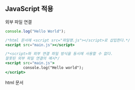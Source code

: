 ## JavaScript 적용

외부 파일 연결

```jsx
console.log("Hello World");

/*html 문서에 <script src="파일명.js"></script>로 삽입한다.*/
<script src="main.js"></script>

/*<script>와 외부 연결 파일 방식을 동시에 사용할 수 없다.
잘못된 외부 파일 연결의 예시*/
<script src="main.js">
		console.log("Hello world"); 
</script>
```

html 문서 <script> 안에 삽입

```jsx
<body>
	<script>
		console.log("Hello world");
	</script>
</body>
```

구글 크롬 console

```jsx
/*console tab*/
console.log("Hello world");
```

## Variables

```jsx
/*변수 선언, 할당 전이므로 값은 undefined*/
var boostCourse01;

/*선언한 변수에 값을 할당한다.*/
boostCourse01 = "Hello world";

/*변수 선언과 동시에 값을 할당*/
var boostCourse02 = "Hello world";

/*console.log 할당한 변수의 값 조회*/
console.log(boostCourse01);
console.log(boostCourse02);

/*복수개의 변수를 선언 및 초기화*/
var a, b, c;
var d = 10, c = 20, d = 30;
```

## Name of variable

Camel Case

- 컴퓨터가 띄어쓰기를 인식하지 못함
- 두 종류의 연속된 영어단어 **injectedscript → 읽기에 좋지 않음**
- 캐멀케이스 → **injectedScript**

## 데이터 타입

변수에 저장되는 데이터의 종류

- 데이터 타입은 원시 타입과 참조 타입으로 나누어진다.
    - 원시타입 : 숫자, 문자열, 논리, undefined, null, etc

    ```jsx
    /*String*/
    var boostCourse = "Hello world";
    console.log(boostCourse);

    /*Number*/
    var boostCourse = 10;
    console.log(int);

    /*null*/
    var boostCourse = null;
    console.log(boostCourse);

    /*undefined*/
    var boostCourse;
    console.log(boostCourse);
    ```

    - 참조타입 : 배열, 함수, 객체, 정규표현식

자바스크립트의 타입에는 선언할 때가 아닌, 실행 타임에 결정된다. 함수 안에서의 파라미터나 변수는 실행될 때 그 타입이 결정된다.

## null / undefined

undefined

- 값 미할당
- 존재하지 않는 객체의 프로퍼티를 읽으려고 시도할 때의 값이다.
- 존재하지 않는 배열의 요소를 읽으려고 시도할 때의 값이다.
- 아무것도 반환하지 않는 함수가 반환하는 값 등..

null

- 변수 선언을 하고 사용자가 임의로 빈 값을 삽입한 상태이다.

```jsx
/*null*/
var boostCourse01 = null;
console.log(boostCourse01);

/*undefined*/
var boostCourse02;
console.log(boostCourse02);

typeof boostCourse01;
 -> 실행결과 : "object"

typeof boostCourse02;
 -> 실행결과 : "undefined"

console.log(typeof null);
console.log(typeof undefined);

console.log(null == undefined);
console.log(null === undefined);

console.log(!null);
console.log(!!null);

console.log(!undefined);
console.log(!!undefined);
```

## 연산자

```jsx
/*or 연산자*/
var name ="crong";
var result = name || "codesquad";
console.log(result);
var name="";
var result = name || "codesquad";
console.log(result);
```

## 비교연산자

```jsx
/*비교 연산자에서 ==, ===*/
"1"==1 // true
"1"===1 // false, type 까지 비교
```

## 삼항연산자

```jsx
/*참일 경우 좌측의 값, 거짓일 경우 우측의 값*/
var codeSquad01 = 10;
var codeSquad02 = 20;
var result = (codeSquad01 > codeSquad02) ? "ok" : "fail";
/*fail*/
var result = (codeSquad01 < codeSquad02) ? "ok" : "fail";
/*ok*/
```

## etc.

```jsx
var a = 10;
var b = 20;

console.log(a + b);
console.log(a - b);
console.log(a * b);
console.log(a / b);
console.log(a % b);

/*문자열 연산*/
var firstName = "Doa";
var lastName = "Choi";

console.log(firstName + lastName);

/*문자열 및 숫자열 연산*/
var Name = "Choidoa";
var age = 24;

console.log(Name + age);

/*문자 10과 문자 20, 출력결과 1020*/
var a = "10";
var b = "20";

console.log(a + b);

/* ++, --, += */
var a = 10;

console.log(--a);
console.log(++a);

a += 40;
console.log(a);
```

## function

한 번 만들어놓으면 재사용이 가능한 형태를 가진 코드

```jsx
function boostCourse() {
	console.log('call boostCourse');
}

/*함수 호출*/
boostCourse();

/*Parameter, 전달된 값을 받아들이는 함수,
Argument, 어떤 함수를 호출시 전달되는 값*/
function myName(name) {
	console.log(name + "입니다.");
}

myName(choidoa);

function boostCourse(width, height) {
	var boost = width * height;
	console.log(boost);
}

boostCourse(100, 200);
 
/*return*/
function yourAge(age) {
	return age + "살입니다.";
}

var age = yourAge(24);
console.log(age);
```

함수표현식
```
function printName(firstname) {

    var inner = function() {
        return "inner value";
    }

    // 변수에 함수를 담는 것. 함수표현식
    var result = inner();
    console.log("name is " + result);
}

printName();
```

## Array

```jsx
var boostCourse = ["test01", "test02", "test03"];

console.log(boostCourse[0]);
console.log(boostCourse[1]);
console.log(boostCourse[2]);

var scores = [
	[10, 20, 30, 40],
	[50, 60, 70, 80],
	[90, 100, 110, 120]
];

// socres 배열의 50
console.log(scores[1][0]);
```

## Object

```jsx
/*객체, 변수와 함수의 집합체
name = key, property
프로퍼티의 데이터는 value*/

var student = {
	name : "doa",
	age : 24
};

/*객체의 프로퍼티에 접근*/
console.log(student.name);
console.log(student.age);

// 혹은
console.log(student['name']);
console.log(student['age']);

/*객체에 프로퍼티 추가*/
student.address = "Kimpo";

/*객체의 메서드, 객체 안에 포함되어 있는 함수*/
var student = {
	name : "doa",
	age : 24,
	address : "Kimpo",
	sum : function(num1, num2) {
		return num1 + num2;
	}
};

/*객체의 메서드 추가*/
student.sum = function(num, num2) {
	return num1 + num2;
}

var studentDoa = student.sum(10, 20);
```

## split

```jsx
/*문자열을 배열로 변환, 문자열 자르기*/
var result = "ab:cd".split("");
console.log(toString.call(result);
```

## trim

```jsx
/*공백 삭제*/
var result = " ab:cd ".trim();
console.log(result);
```
